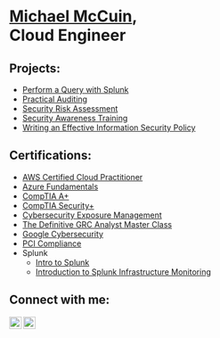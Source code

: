 <h1><a href="https://www.linkedin.com/in/michaelmccuin/">Michael McCuin</a>, <br/></a> Cloud Engineer</a></h1>

<h2>Projects:</h2>

- [Perform a Query with Splunk](https://github.com/michaelmccuin/PerformAQueryWithSplunk)
- [Practical Auditing](https://github.com/michaelmccuin/PracticalAuditing)
- [Security Risk Assessment](https://github.com/michaelmccuin/SecurityRiskAssessment)
- [Security Awareness Training](https://github.com/michaelmccuin/SecurityAwarenessTraining)
- [Writing an Effective Information Security Policy](https://github.com/michaelmccuin/WritingAnEffectiveInformationSecurityPolicy)

<h2>Certifications:</h2>

- <a href="https://i.imgur.com/xfTKi3j">AWS Certified Cloud Practitioner</a>
- <a href="https://imgur.com/LgPzyYi">Azure Fundamentals</a>
- <a href="https://imgur.com/pYl0Sx5.png">CompTIA A+</a>
- <a href="https://i.imgur.com/UFBttCc.png">CompTIA Security+</a>
- <a href="https://xm-cyber.thinkific.com/certificates/kfmzmfxstj">Cybersecurity Exposure Management</a>
- <a href="https://i.imgur.com/AO2C28b.jpg">The Definitive GRC Analyst Master Class</a>
- <a href="https://www.coursera.org/account/accomplishments/specialization/certificate/S2HXYNMUT3BT/">Google Cybersecurity</a>
- <a href="https://i.imgur.com/Cn9oYCZ.jpg">PCI Compliance</a> <br/>
- Splunk
  - <a href="https://i.imgur.com/h7vRktc.jpg">Intro to Splunk</a>
  - <a href="https://i.imgur.com/6qfEqhh.jpg">Introduction to Splunk Infrastructure Monitoring</a>


<h2>Connect with me:</h2>

[<img align="left" alt="MichaelMcCuin | LinkedIn" width="22px" src="https://cdn.jsdelivr.net/npm/simple-icons@v3/icons/linkedin.svg" />][linkedin]
[<img align="left" alt="MichaelMcCuin | YouTube" width="22px" src="https://cdn.jsdelivr.net/npm/simple-icons@v3/icons/youtube.svg" />][youtube]

[linkedin]: https://www.linkedin.com/in/michaelmccuin/
[youtube]: https://www.youtube.com/@Michael.McCuin

<!--
**michaelmccuin/michaelmccuin** is a ✨ _special_ ✨ repository because its `README.md` (this file) appears on your GitHub profile.

Here are some ideas to get you started:

- 🔭 I’m currently working on ...
- 🌱 I’m currently learning ...
- 👯 I’m looking to collaborate on ...
- 🤔 I’m looking for help with ...
- 💬 Ask me about ...
- 📫 How to reach me: ...
- 😄 Pronouns: ...
- ⚡ Fun fact: ...
-->
